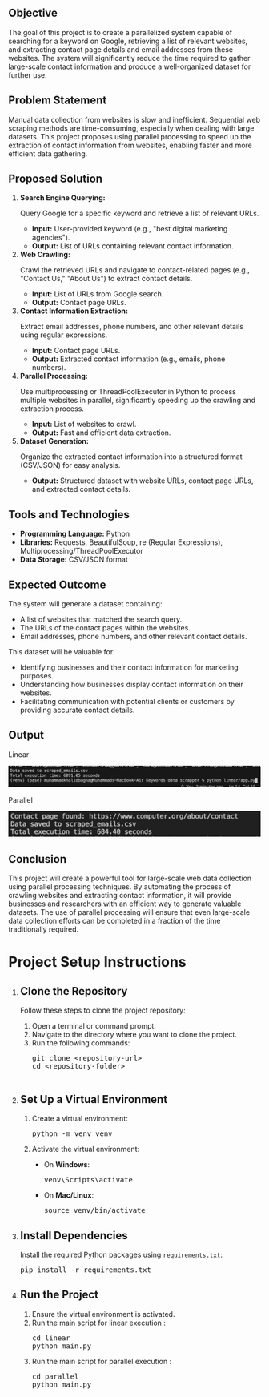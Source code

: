  <section>
        <h2>Objective</h2>
        <p>
            The goal of this project is to create a parallelized system capable of searching for a keyword on Google, retrieving a list of relevant websites, and extracting contact page details and email addresses from these websites. The system will significantly reduce the time required to gather large-scale contact information and produce a well-organized dataset for further use.
        </p>
    </section>

<section>
        <h2>Problem Statement</h2>
        <p>
            Manual data collection from websites is slow and inefficient. Sequential web scraping methods are time-consuming, especially when dealing with large datasets. This project proposes using parallel processing to speed up the extraction of contact information from websites, enabling faster and more efficient data gathering.
        </p>
    </section>

<section>
        <h2>Proposed Solution</h2>
        <ol>
            <li>
                <strong>Search Engine Querying:</strong>
                <p>Query Google for a specific keyword and retrieve a list of relevant URLs.</p>
                <ul>
                    <li><strong>Input:</strong> User-provided keyword (e.g., "best digital marketing agencies").</li>
                    <li><strong>Output:</strong> List of URLs containing relevant contact information.</li>
                </ul>
            </li>
            <li>
                <strong>Web Crawling:</strong>
                <p>Crawl the retrieved URLs and navigate to contact-related pages (e.g., "Contact Us," "About Us") to extract contact details.</p>
                <ul>
                    <li><strong>Input:</strong> List of URLs from Google search.</li>
                    <li><strong>Output:</strong> Contact page URLs.</li>
                </ul>
            </li>
            <li>
                <strong>Contact Information Extraction:</strong>
                <p>Extract email addresses, phone numbers, and other relevant details using regular expressions.</p>
                <ul>
                    <li><strong>Input:</strong> Contact page URLs.</li>
                    <li><strong>Output:</strong> Extracted contact information (e.g., emails, phone numbers).</li>
                </ul>
            </li>
            <li>
                <strong>Parallel Processing:</strong>
                <p>Use multiprocessing or ThreadPoolExecutor in Python to process multiple websites in parallel, significantly speeding up the crawling and extraction process.</p>
                <ul>
                    <li><strong>Input:</strong> List of websites to crawl.</li>
                    <li><strong>Output:</strong> Fast and efficient data extraction.</li>
                </ul>
            </li>
            <li>
                <strong>Dataset Generation:</strong>
                <p>Organize the extracted contact information into a structured format (CSV/JSON) for easy analysis.</p>
                <ul>
                    <li><strong>Output:</strong> Structured dataset with website URLs, contact page URLs, and extracted contact details.</li>
                </ul>
            </li>
        </ol>
    </section>

<section>
        <h2>Tools and Technologies</h2>
        <ul>
            <li><strong>Programming Language:</strong> Python</li>
            <li><strong>Libraries:</strong> Requests, BeautifulSoup, re (Regular Expressions), Multiprocessing/ThreadPoolExecutor</li>
            <li><strong>Data Storage:</strong> CSV/JSON format</li>
        </ul>
    </section>

<section>
        <h2>Expected Outcome</h2>
        <p>The system will generate a dataset containing:</p>
        <ul>
            <li>A list of websites that matched the search query.</li>
            <li>The URLs of the contact pages within the websites.</li>
            <li>Email addresses, phone numbers, and other relevant contact details.</li>
        </ul>
        <p>This dataset will be valuable for:</p>
        <ul>
            <li>Identifying businesses and their contact information for marketing purposes.</li>
            <li>Understanding how businesses display contact information on their websites.</li>
            <li>Facilitating communication with potential clients or customers by providing accurate contact details.</li>
        </ul>
    </section>

<section>
        <h2>Output</h2>
        <p>Linear</p>
       <img src="https://github.com/devbagha/CrawlAndExtract/blob/main/linear_output.png"/>
  <p>Parallel</p>
       <img src="https://github.com/devbagha/CrawlAndExtract/blob/main/parallel_output.jpg"/>
    </section>
    
<section>
        <h2>Conclusion</h2>
        <p>
            This project will create a powerful tool for large-scale web data collection using parallel processing techniques. By automating the process of crawling websites and extracting contact information, it will provide businesses and researchers with an efficient way to generate valuable datasets. The use of parallel processing will ensure that even large-scale data collection efforts can be completed in a fraction of the time traditionally required.
        </p>
    </section>
<h1>Project Setup Instructions</h1>
    <ol>
        <li>
            <h2>Clone the Repository</h2>
            <p>Follow these steps to clone the project repository:</p>
            <ol>
                <li>Open a terminal or command prompt.</li>
                <li>Navigate to the directory where you want to clone the project.</li>
                <li>Run the following commands:
                    <pre>
git clone &lt;repository-url&gt;
cd &lt;repository-folder&gt;
                    </pre>
                </li>
            </ol>
        </li>
        <li>
            <h2>Set Up a Virtual Environment</h2>
            <ol>
                <li>Create a virtual environment:
                    <pre>python -m venv venv</pre>
                </li>
                <li>Activate the virtual environment:</li>
                <ul>
                    <li>On <b>Windows</b>:
                        <pre>venv\Scripts\activate</pre>
                    </li>
                    <li>On <b>Mac/Linux</b>:
                        <pre>source venv/bin/activate</pre>
                    </li>
                </ul>
            </ol>
        </li>
        <li>
            <h2>Install Dependencies</h2>
            <p>Install the required Python packages using <code>requirements.txt</code>:</p>
            <pre>pip install -r requirements.txt</pre>
        </li>
        <li>
            <h2>Run the Project</h2>
            <ol>
                <li>Ensure the virtual environment is activated.</li>
                <li>Run the main script for linear execution :
                    <pre>cd linear
python main.py</pre>
                </li>

  <li>Run the main script for parallel execution :
                    <pre>cd parallel
python main.py</pre>
                </li>
            </ol>
        </li>
    </ol>
